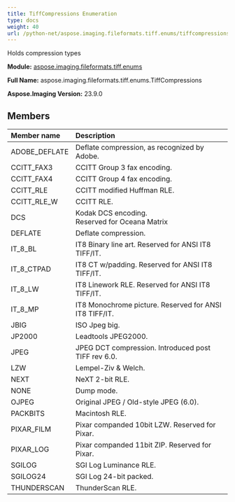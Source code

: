 ```yaml
---
title: TiffCompressions Enumeration
type: docs
weight: 40
url: /python-net/aspose.imaging.fileformats.tiff.enums/tiffcompressions/
---
```


Holds compression types

**Module:** [aspose.imaging.fileformats.tiff.enums](/imaging/python-net/aspose.imaging.fileformats.tiff.enums/)

**Full Name:** aspose.imaging.fileformats.tiff.enums.TiffCompressions

**Aspose.Imaging Version:** 23.9.0

## **Members**
| **Member name** | **Description** |
| :- | :- |
| ADOBE_DEFLATE | Deflate compression, as recognized by Adobe. |
| CCITT_FAX3 | CCITT Group 3 fax encoding. |
| CCITT_FAX4 | CCITT Group 4 fax encoding. |
| CCITT_RLE | CCITT modified Huffman RLE. |
| CCITT_RLE_W | CCITT RLE. |
| DCS | Kodak DCS encoding.<br/>              Reserved for Oceana Matrix |
| DEFLATE | Deflate compression. |
| IT_8_BL | IT8 Binary line art. Reserved for ANSI IT8 TIFF/IT. |
| IT_8_CTPAD | IT8 CT w/padding. Reserved for ANSI IT8 TIFF/IT. |
| IT_8_LW | IT8 Linework RLE. Reserved for ANSI IT8 TIFF/IT. |
| IT_8_MP | IT8 Monochrome picture. Reserved for ANSI IT8 TIFF/IT. |
| JBIG | ISO Jpeg big. |
| JP2000 | Leadtools JPEG2000. |
| JPEG | JPEG DCT compression. Introduced post TIFF rev 6.0. |
| LZW | Lempel-Ziv &amp; Welch. |
| NEXT | NeXT 2-bit RLE. |
| NONE | Dump mode. |
| OJPEG | Original JPEG / Old-style JPEG (6.0). |
| PACKBITS | Macintosh RLE. |
| PIXAR_FILM | Pixar companded 10bit LZW. Reserved for Pixar. |
| PIXAR_LOG | Pixar companded 11bit ZIP. Reserved for Pixar. |
| SGILOG | SGI Log Luminance RLE. |
| SGILOG24 | SGI Log 24-bit packed. |
| THUNDERSCAN | ThunderScan RLE. |
